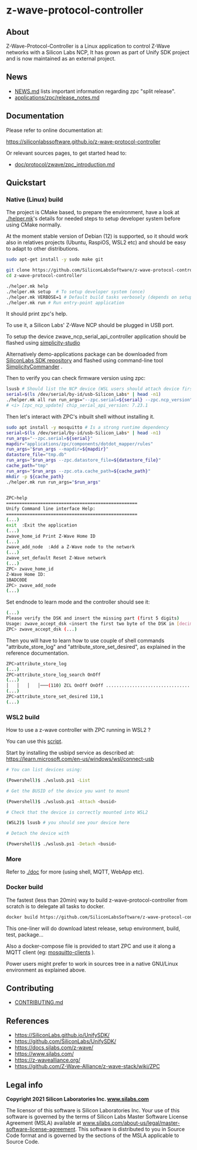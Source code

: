 # z-wave-protocol-controller

## About

Z-Wave-Protocol-Controller is a Linux application to control Z-Wave
networks with a Silicon Labs NCP, It has grown as part of Unify SDK
project and is now maintained as an external project.

## News

- [NEWS.md](NEWS.md) lists important information regarding zpc "split release".
- [applications/zpc/release_notes.md](applications/zpc/release_notes.md)

## Documentation

Please refer to online documentation at:

https://siliconlabssoftware.github.io/z-wave-protocol-controller

Or relevant sources pages, to get started head to:

- [doc/protocol/zwave/zpc_introduction.md](doc/protocol/zwave/zpc_introduction.md)

## Quickstart

### Native (Linux) build

The project is CMake based, to prepare the environment,
have a look at [./helper.mk](helper.mk)'s  details
for needed steps to setup developer system before using CMake normally.

At the moment stable version of Debian (12) is supported,
so it should work also in relatives projects (Ubuntu, RaspiOS, WSL2 etc)
and should be easy to adapt to other distributions.

```sh
sudo apt-get install -y sudo make git

git clone https://github.com/SiliconLabsSoftware/z-wave-protocol-controller
cd z-wave-protocol-controller

./helper.mk help
./helper.mk setup  # To setup developer system (once)
./helper.mk VERBOSE=1 # Default build tasks verbosely (depends on setup)"
./helper.mk run # Run entry-point application
```

It should print zpc's help.

To use it, a Silicon Labs' Z-Wave NCP should be plugged in USB port.

To setup the device zwave_ncp_serial_api_controller application should be flashed using
[simplicity-studio](https://www.silabs.com/developer-tools/simplicity-studio)

Alternatively demo-applications package can be downloaded from
[SiliconLabs SDK repository](https://github.com/SiliconLabs/simplicity_sdk/releases)
and flashed using command-line tool
[SimplicityCommander](https://www.silabs.com/documents/public/software/SimplicityCommander-Linux.zip)
.

Then to verify you can check firmware version using zpc:

```sh
lsusb # Should list the NCP device (WSL users should attach device first)
serial=$(ls /dev/serial/by-id/usb-Silicon_Labs* | head -n1)
./helper.mk all run run_args="--zpc.serial=${serial} --zpc.ncp_version"
# <i> [zpc_ncp_update] chip_serial_api_version: 7.23.1
```

Then let's interact with ZPC's inbuilt shell without installing it.

```sh
sudo apt install -y mosquitto # Is a strong runtime dependency
serial=$(ls /dev/serial/by-id/usb-Silicon_Labs* | head -n1)
run_args="--zpc.serial=${serial}"
mapdir="applications/zpc/components/dotdot_mapper/rules"
run_args="$run_args --mapdir=${mapdir}"
datastore_file="tmp.db"
run_args="$run_args --zpc.datastore_file=${datastore_file}"
cache_path="tmp"
run_args="$run_args --zpc.ota.cache_path=${cache_path}"
mkdir -p ${cache_path}
./helper.mk run run_args="$run_args"


ZPC>help
==================================================
Unify Command line interface Help:
==================================================
(...)
exit  :Exit the application
(...)
zwave_home_id Print Z-Wave Home ID
(...)
zwave_add_node  :Add a Z-Wave node to the network
(...)
zwave_set_default Reset Z-Wave network
(...)
ZPC> zwave_home_id
Z-Wave Home ID:
1BADC0DE
ZPC> zwave_add_node
(...)
```

Set endnode to learn mode and the controller should see it:

```sh
(...)
Please verify the DSK and insert the missing part (first 5 digits)
Usage: zwave_accept_dsk <insert the first two byte of the DSK in [decimal]>
ZPC> zwave_accept_dsk (...)
```

Then you will have to learn how to use couple of shell commands
"attribute_store_log" and "attribute_store_set_desired",
as explained in the reference documentation.

```sh
ZPC>attribute_store_log
(...)
ZPC>attribute_store_log_search OnOff
(...)
│   │   │   │───(110) ZCL OnOff OnOff .....................................      0
(...)
ZPC>attribute_store_set_desired 110,1
(...)
```

### WSL2 build

How to use a z-wave controller with ZPC running in WSL2 ?

You can use this [script](./scripts/wslusb.ps1).

Start by installing the usbipd service as described at: https://learn.microsoft.com/en-us/windows/wsl/connect-usb

```sh
# You can list devices using: 

(Powershell)$ ./wslusb.ps1 -List

# Get the BUSID of the device you want to mount

(Powershell)$ ./wslusb.ps1 -Attach <busid>

# Check that the device is correctly mounted into WSL2

(WSL2)$ lsusb # you should see your device here

# Detach the device with

(Powershell)$ ./wslusb.ps1 -Detach <busid>
```

### More

Refer to [./doc](doc) for more (using shell, MQTT, WebApp etc).


### Docker build

The fastest (less than 20min) way to build z-wave-protocol-controller from scratch
is to delegate all tasks to docker.

```sh
docker build https://github.com/SiliconLabsSoftware/z-wave-protocol-controller.git#ver_1.7.0
```

This one-liner will do download latest release, setup environment, build, test, package...

Also a docker-compose file is provided to start ZPC and use it along a MQTT client
(eg:
[mosquitto-clients](https://github.com/eclipse-mosquitto/mosquitto/)
).

Power users might prefer to work in sources tree in a native GNU/Linux
environment as explained above.

## Contributing

- [CONTRIBUTING.md](CONTRIBUTING.md)

## References

- https://SiliconLabs.github.io/UnifySDK/
- https://github.com/SiliconLabs/UnifySDK/
- https://docs.silabs.com/z-wave/
- https://www.silabs.com/
- https://z-wavealliance.org/
- https://github.com/Z-Wave-Alliance/z-wave-stack/wiki/ZPC

## Legal info

**Copyright 2021 Silicon Laboratories Inc. www.silabs.com**

The licensor of this software is Silicon Laboratories Inc. Your use of this software is governed by the terms of Silicon Labs Master Software License Agreement (MSLA) available at www.silabs.com/about-us/legal/master-software-license-agreement. This software is distributed to you in Source Code format and is governed by the sections of the MSLA applicable to Source Code.

